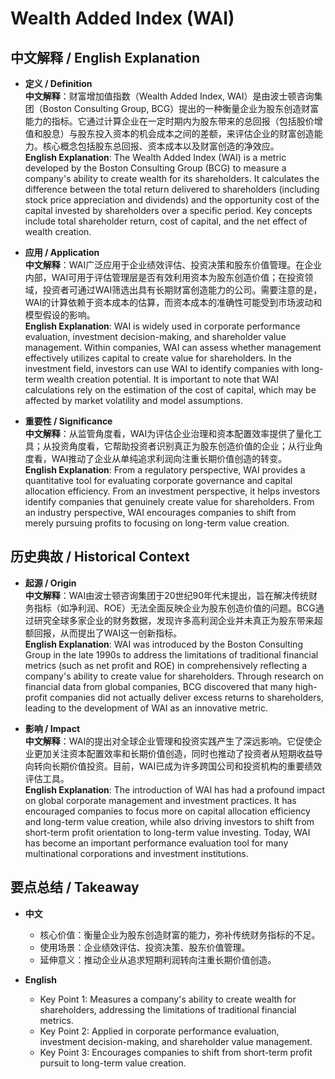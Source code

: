 # Wealth Added Index (WAI)

## 中文解释 / English Explanation

* **定义 / Definition**  
  **中文解释**：财富增加值指数（Wealth Added Index, WAI）是由波士顿咨询集团（Boston Consulting Group, BCG）提出的一种衡量企业为股东创造财富能力的指标。它通过计算企业在一定时期内为股东带来的总回报（包括股价增值和股息）与股东投入资本的机会成本之间的差额，来评估企业的财富创造能力。核心概念包括股东总回报、资本成本以及财富创造的净效应。  
  **English Explanation**: The Wealth Added Index (WAI) is a metric developed by the Boston Consulting Group (BCG) to measure a company's ability to create wealth for its shareholders. It calculates the difference between the total return delivered to shareholders (including stock price appreciation and dividends) and the opportunity cost of the capital invested by shareholders over a specific period. Key concepts include total shareholder return, cost of capital, and the net effect of wealth creation.

* **应用 / Application**  
  **中文解释**：WAI广泛应用于企业绩效评估、投资决策和股东价值管理。在企业内部，WAI可用于评估管理层是否有效利用资本为股东创造价值；在投资领域，投资者可通过WAI筛选出具有长期财富创造能力的公司。需要注意的是，WAI的计算依赖于资本成本的估算，而资本成本的准确性可能受到市场波动和模型假设的影响。  
  **English Explanation**: WAI is widely used in corporate performance evaluation, investment decision-making, and shareholder value management. Within companies, WAI can assess whether management effectively utilizes capital to create value for shareholders. In the investment field, investors can use WAI to identify companies with long-term wealth creation potential. It is important to note that WAI calculations rely on the estimation of the cost of capital, which may be affected by market volatility and model assumptions.

* **重要性 / Significance**  
  **中文解释**：从监管角度看，WAI为评估企业治理和资本配置效率提供了量化工具；从投资角度看，它帮助投资者识别真正为股东创造价值的企业；从行业角度看，WAI推动了企业从单纯追求利润向注重长期价值创造的转变。  
  **English Explanation**: From a regulatory perspective, WAI provides a quantitative tool for evaluating corporate governance and capital allocation efficiency. From an investment perspective, it helps investors identify companies that genuinely create value for shareholders. From an industry perspective, WAI encourages companies to shift from merely pursuing profits to focusing on long-term value creation.

## 历史典故 / Historical Context

* **起源 / Origin**  
  **中文解释**：WAI由波士顿咨询集团于20世纪90年代末提出，旨在解决传统财务指标（如净利润、ROE）无法全面反映企业为股东创造价值的问题。BCG通过研究全球多家企业的财务数据，发现许多高利润企业并未真正为股东带来超额回报，从而提出了WAI这一创新指标。  
  **English Explanation**: WAI was introduced by the Boston Consulting Group in the late 1990s to address the limitations of traditional financial metrics (such as net profit and ROE) in comprehensively reflecting a company's ability to create value for shareholders. Through research on financial data from global companies, BCG discovered that many high-profit companies did not actually deliver excess returns to shareholders, leading to the development of WAI as an innovative metric.

* **影响 / Impact**  
  **中文解释**：WAI的提出对全球企业管理和投资实践产生了深远影响。它促使企业更加关注资本配置效率和长期价值创造，同时也推动了投资者从短期收益导向转向长期价值投资。目前，WAI已成为许多跨国公司和投资机构的重要绩效评估工具。  
  **English Explanation**: The introduction of WAI has had a profound impact on global corporate management and investment practices. It has encouraged companies to focus more on capital allocation efficiency and long-term value creation, while also driving investors to shift from short-term profit orientation to long-term value investing. Today, WAI has become an important performance evaluation tool for many multinational corporations and investment institutions.

## 要点总结 / Takeaway

* **中文**  
  - 核心价值：衡量企业为股东创造财富的能力，弥补传统财务指标的不足。  
  - 使用场景：企业绩效评估、投资决策、股东价值管理。  
  - 延伸意义：推动企业从追求短期利润转向注重长期价值创造。

* **English**  
  - Key Point 1: Measures a company's ability to create wealth for shareholders, addressing the limitations of traditional financial metrics.  
  - Key Point 2: Applied in corporate performance evaluation, investment decision-making, and shareholder value management.  
  - Key Point 3: Encourages companies to shift from short-term profit pursuit to long-term value creation.